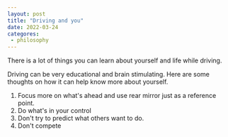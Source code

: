 ```yaml
---
layout: post
title: "Driving and you"
date: 2022-03-24
categores:
 - philosophy
---
```


There is a lot of things you can learn about yourself and life while driving. 

<!-- more -->


Driving can be very educational and brain stimulating. Here are some thoughts on how it can help know more about yourself. 

1. Focus more on what's ahead and use rear mirror just as a reference point. 
2. Do what's in your control
3. Don't try to predict what others want to do. 
4. Don't compete
